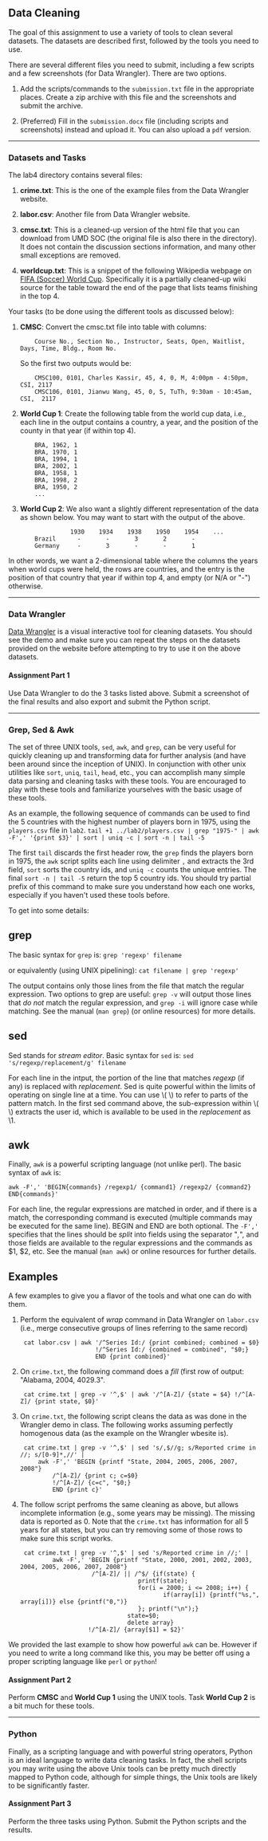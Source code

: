 ## Data Cleaning

The goal of this assignment to use a variety of tools to clean several datasets. The datasets are described first, followed
by the tools you need to use. 

There are several different files you need to submit, including a few scripts and a few screenshots (for Data Wrangler). There are two options.

1. Add the scripts/commands to the `submission.txt` file in the appropriate places. Create a zip archive with this file and the screenshots and submit the archive.

1. (Preferred) Fill in the `submission.docx` file (including scripts and screenshots) instead and upload it. You can also upload a `pdf` version.

---

### Datasets and Tasks

The lab4 directory contains several files:

1. **crime.txt**: This is the one of the example files from the Data Wrangler website.

1. **labor.csv**: Another file from Data Wrangler website.

1. **cmsc.txt**: This is a cleaned-up version of the html file that you can download from UMD SOC (the original file is also there in the directory). It does not contain the discussion sections information, and many other small exceptions are removed. 

2. **worldcup.txt**: This is a snippet of the following Wikipedia webpage on [FIFA (Soccer) World Cup](http://en.wikipedia.org/wiki/FIFA_World_Cup). Specifically it is a partially cleaned-up wiki source for the table toward the end of the page that lists teams finishing in the top 4. 

Your tasks (to be done using the different tools as discussed below):

1. **CMSC**: Convert the cmsc.txt file into table with columns: 

           Course No., Section No., Instructor, Seats, Open, Waitlist, Days, Time, Bldg., Room No.
   So the first two outputs would be:

           CMSC100, 0101, Charles Kassir, 45, 4, 0, M, 4:00pm - 4:50pm, CSI, 2117
           CMSC106, 0101, Jianwu Wang, 45, 0, 5, TuTh, 9:30am - 10:45am, CSI,  2117

1. **World Cup 1**: Create the following table from the world cup data, i.e., each line in the output contains a country, a year, and the position of the county in that year (if within top 4).

           BRA, 1962, 1
           BRA, 1970, 1
           BRA, 1994, 1
           BRA, 2002, 1
           BRA, 1958, 1
           BRA, 1998, 2
           BRA, 1950, 2
           ...

1. **World Cup 2**: We also want a slightly different representation of the data as shown below. You may want to start with the output of the above.

                     1930    1934    1938    1950    1954    ...
           Brazil      -       -       3       2       -
           Germany     -       3       -       -       1
In other words, we want a 2-dimensional table where the columns the years when world cups were held, the rows are countries, and the entry is the position of that country that year if within top 4, and empty (or N/A or "-") otherwise.
            

---

### Data Wrangler

[Data Wrangler](http://vis.stanford.edu/wrangler/app/) is a visual interactive tool for cleaning datasets. You should see the demo
and make sure you can repeat the steps on the datasets provided on the website before attempting to try to use it on the above
datasets.

#### Assignment Part 1
Use Data Wrangler to do the 3 tasks listed above. Submit a screenshot of the final results and also export and submit the Python script.

---

### Grep, Sed & Awk

The set of three UNIX tools, `sed`, `awk`, and `grep`, can be very useful for quickly cleaning up and transforming data for further analysis
(and have been around since the inception of UNIX). 
In conjunction with other unix utilities like `sort`, `uniq`, `tail`, `head`, etc., you can accomplish many simple data parsing and cleaning 
tasks with these tools. 
You are encouraged to play with these tools and familiarize yourselves with the basic usage of these tools.


As an example, the following sequence of commands can be used to find the 5 countries with the highest number of players born in 1975, using the `players.csv` file in `lab2`.
	`tail +1 ../lab2/players.csv | grep "1975-" | awk -F',' '{print $3}' | sort | uniq -c | sort -n | tail -5`
    
The first `tail` discards the first header row, the `grep` finds the players born in 1975, the `awk` script splits each line using delimiter `,` and extracts the 3rd field, `sort` sorts the country ids, and
`uniq -c` counts the unique entries. The final `sort -n | tail -5` return the top 5 country ids. You should try partial prefix of this command to make sure you understand how each one works, especially if you
haven't used these tools before.

To get into some details:

## grep

The basic syntax for `grep` is: 
	 `grep 'regexp' filename`

or equivalently (using UNIX pipelining):
	`cat filename | grep 'regexp'`

The output contains only those lines from the file that match the regular expression. Two options to grep are useful: `grep -v` will output those lines that
*do not* match the regular expression, and `grep -i` will ignore case while matching. See the manual (`man grep`) (or online resources) for more details.

## sed
Sed stands for _stream editor_. Basic syntax for `sed` is:
	`sed 's/regexp/replacement/g' filename`

For each line in the intput, the portion of the line that matches _regexp_ (if any) is replaced with _replacement_. Sed is quite powerful within the limits of
operating on single line at a time. You can use \\( \\) to refer to parts of the pattern match. In the first sed command above, the sub-expression within \\( \\)
extracts the user id, which is available to be used in the _replacement_ as \1. 


## awk 

Finally, `awk` is a powerful scripting language (not unlike perl). The basic syntax of `awk` is: 

	awk -F',' 'BEGIN{commands} /regexp1/ {command1} /regexp2/ {command2} END{commands}' 

For each line, the regular expressions are matched in order, and if there is a match, the corresponding command is executed (multiple commands may be executed
for the same line). BEGIN and END are both optional. The `-F','` specifies that the lines should be _split_ into fields using the separator "_,_", and those fields are available to the regular
expressions and the commands as $1, $2, etc. See the manual (`man awk`) or online resources for further details. 



## Examples 

A few examples to give you a flavor of the tools and what one can do with them.

1. Perform the equivalent of _wrap_ command in Data Wrangler on `labor.csv` (i.e., merge consecutive groups of lines referring to the same record)

    	cat labor.csv | awk '/^Series Id:/ {print combined; combined = $0} 
                            !/^Series Id:/ {combined = combined", "$0;}
    	                    END {print combined}'

1. On  `crime.txt`, the following command does a _fill_ (first row of output: "Alabama, 2004, 4029.3".

    	cat crime.txt | grep -v '^,$' | awk '/^[A-Z]/ {state = $4} !/^[A-Z]/ {print state, $0}'
    
1. On `crime.txt`, the following script cleans the data as was done in the Wrangler demo in class. The following works assuming perfectly homogenous data (as the example on the Wrangler wbesite is).

    	cat crime.txt | grep -v '^,$' | sed 's/,$//g; s/Reported crime in //; s/[0-9]*,//' | 
            awk -F',' 'BEGIN {printf "State, 2004, 2005, 2006, 2007, 2008"} 
                /^[A-Z]/ {print c; c=$0}  
                !/^[A-Z]/ {c=c", "$0;}    
                END {print c}'

1. The follow script perfroms the same cleaning as above, but allows incomplete information (e.g., some years may be missing). The missing data is reported as 0. Note that the `crime.txt` has information for
all 5 years for all states, but you can try removing some of those rows to make sure this script works.

    	cat crime.txt | grep -v '^,$' | sed 's/Reported crime in //;' | 
                awk -F',' 'BEGIN {printf "State, 2000, 2001, 2002, 2003, 2004, 2005, 2006, 2007, 2008"} 
                           /^[A-Z]/ || /^$/ {if(state) {
                                        printf(state); 
                                        for(i = 2000; i <= 2008; i++) {
                                               if(array[i]) {printf("%s,", array[i])} else {printf("0,")}
                                        }; printf("\n");} 
                                     state=$0; 
                                     delete array} 
                          !/^[A-Z]/ {array[$1] = $2}'

We provided the last example to show how powerful `awk` can be. However if you need to write a long command like this, you may be better
off using a proper scripting language like `perl` or `python`!

    
#### Assignment Part 2

Perform **CMSC** and **World Cup 1** using the UNIX tools. Task **World Cup 2** is a bit much for these tools.

---

### Python

Finally, as a scripting language and with powerful string operators, Python is an ideal language to write data cleaning tasks. In fact, the shell
scripts you may write using the above Unix tools can be pretty much directly mapped to Python code, although for simple things, the Unix tools are
likely to be significantly faster.

#### Assignment Part 3

Perform the three tasks using Python. Submit the Python scripts and the results.

